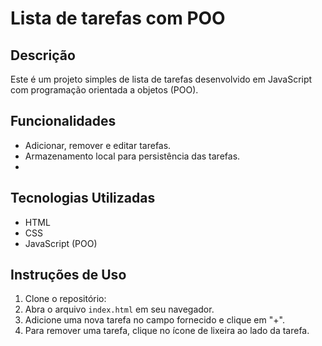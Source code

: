 
# Lista de tarefas com POO

## Descrição
Este é um projeto simples de lista de tarefas desenvolvido em JavaScript com programação orientada a objetos (POO).

## Funcionalidades
- Adicionar, remover e editar tarefas.
- Armazenamento local para persistência das tarefas.
- 

## Tecnologias Utilizadas
- HTML
- CSS
- JavaScript (POO)


## Instruções de Uso
1. Clone o repositório:
2. Abra o arquivo `index.html` em seu navegador.
3. Adicione uma nova tarefa no campo fornecido e clique em "+".
4. Para remover uma tarefa, clique no ícone de lixeira ao lado da tarefa.
